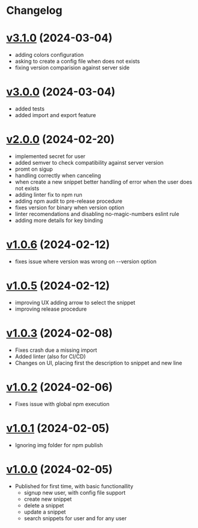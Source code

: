 # Changelog

# [v3.1.0](https://github.com/carvilsi/pwyll-cli/releases/tag/v3.1.0) (2024-03-04)

- adding colors configuration
- asking to create a config file when does not exists 
- fixing version comparision against server side

# [v3.0.0](https://github.com/carvilsi/pwyll-cli/releases/tag/v3.0.0) (2024-03-04)

- added tests
- added import and export feature

# [v2.0.0](https://github.com/carvilsi/pwyll-cli/releases/tag/v2.0.0) (2024-02-20)

- implemented secret for user 
- added semver to check compatibility against server version
- promt on sigup
- handling correctly when canceling 
- when create a new snippet better handling of error when the user does not exists 
- adding linter fix to npm run
- adding npm audit to pre-release procedure
- fixes version for binary when version option
- linter recomendations and disabling no-magic-numbers eslint rule
- adding more details for key binding

# [v1.0.6](https://github.com/carvilsi/pwyll-cli/releases/tag/v1.0.6) (2024-02-12)

* fixes issue where version was wrong on --version option 

# [v1.0.5](https://github.com/carvilsi/pwyll-cli/releases/tag/v1.0.5) (2024-02-12)

* improving UX adding arrow to select the snippet 
* improving release procedure

# [v1.0.3](https://github.com/carvilsi/pwyll-cli/releases/tag/v1.0.3) (2024-02-08)

* Fixes crash due a missing import
* Added linter (also for CI/CD)
* Changes on UI, placing first the description to snippet and new line

# [v1.0.2](https://github.com/carvilsi/pwyll-cli/releases/tag/v1.0.2) (2024-02-06)

* Fixes issue with global npm execution

# [v1.0.1](https://github.com/carvilsi/pwyll-cli/releases/tag/v1.0.1) (2024-02-05)

* Ignoring img folder for npm publish 

# [v1.0.0](https://github.com/carvilsi/pwyll-cli/releases/tag/v1.0.0) (2024-02-05)

- Published for first time, with basic functionallity
    - signup new user, with config file support
    - create new snippet
    - delete a snippet
    - update a snippet
    - search snippets for user and for any user

